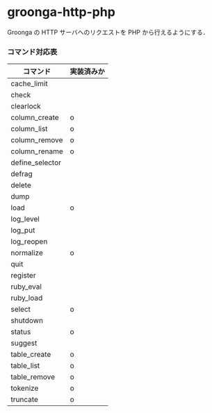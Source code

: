 groonga-http-php
================

Groonga の HTTP サーバへのリクエストを PHP から行えるようにする．

### コマンド対応表

| コマンド        | 実装済みか |
|-----------------|------------|
| cache_limit     |            |
| check           |            |
| clearlock       |            |
| column_create   | o          |
| column_list     | o          |
| column_remove   | o          |
| column_rename   | o          |
| define_selector |            |
| defrag          |            |
| delete          |            |
| dump            |            |
| load            | o          |
| log_level       |            |
| log_put         |            |
| log_reopen      |            |
| normalize       | o          |
| quit            |            |
| register        |            |
| ruby_eval       |            |
| ruby_load       |            |
| select          | o          |
| shutdown        |            |
| status          | o          |
| suggest         |            |
| table_create    | o          |
| table_list      | o          |
| table_remove    | o          |
| tokenize        | o          |
| truncate        | o          |
